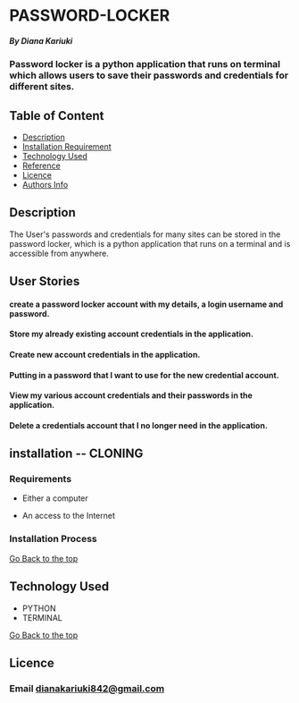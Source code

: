 # PASSWORD-LOCKER

##### By Diana Kariuki
### Password locker is a python application that runs on terminal which allows users to save their passwords and credentials for different sites.

## Table of Content

+ [Description](#description)
+ [Installation Requirement](#Installation)
+ [Technology Used](#technology-used)
+ [Reference](#reference)
+ [Licence](#licence)
+ [Authors Info](#author-Info)

## Description
<p>The User's passwords and credentials for many sites can be stored in the password locker, which is a python application that runs on a terminal and is accessible from anywhere.</p>

## User Stories
#### create a password locker account with my details, a login username and password.
#### Store my already existing account credentials in the application. 
#### Create new account credentials in the application. 
#### Putting in a password that I want to use for the new credential account.
#### View my various account credentials and their passwords in the application.
#### Delete a credentials account that I no longer need in the application.

## installation -- CLONING

### Requirements

* Either a computer

* An access to the Internet

### Installation Process

[Go Back to the top](#PASSWORD-LOCKER)
## Technology Used
* PYTHON
* TERMINAL


[Go Back to the top](#PASSWORD-LOCKER)

## Licence

### Email dianakariuki842@gmail.com
